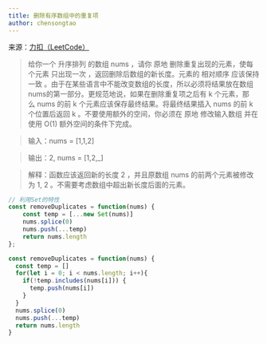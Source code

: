```yaml
---
title: 删除有序数组中的重复项
author: chensongtao
---
```


来源：[力扣（LeetCode）](https://leetcode-cn.com/problems/remove-duplicates-from-sorted-array)

> 给你一个 升序排列 的数组 nums ，请你 原地 删除重复出现的元素，使每个元素 只出现一次 ，返回删除后数组的新长度。元素的 相对顺序 应该保持 一致 。由于在某些语言中不能改变数组的长度，所以必须将结果放在数组nums的第一部分。更规范地说，如果在删除重复项之后有 k 个元素，那么 nums 的前 k 个元素应该保存最终结果。将最终结果插入 nums 的前 k 个位置后返回 k 。不要使用额外的空间，你必须在 原地 修改输入数组 并在使用 O(1) 额外空间的条件下完成。

> 输入：nums = [1,1,2]

> 输出：2, nums = [1,2,_]

> 解释：函数应该返回新的长度 2 ，并且原数组 nums 的前两个元素被修改为 1, 2 。不需要考虑数组中超出新长度后面的元素。


```js
// 利用Set的特性
const removeDuplicates = function(nums) {
    const temp = [...new Set(nums)]
    nums.splice(0)
    nums.push(...temp)
    return nums.length
};

const removeDuplicates = function(nums) {
  const temp = []
  for(let i = 0; i < nums.length; i++){
    if(!temp.includes(nums[i])) {
      temp.push(nums[i])
    }
  }
  nums.splice(0)
  nums.push(...temp)
  return nums.length
}

```


